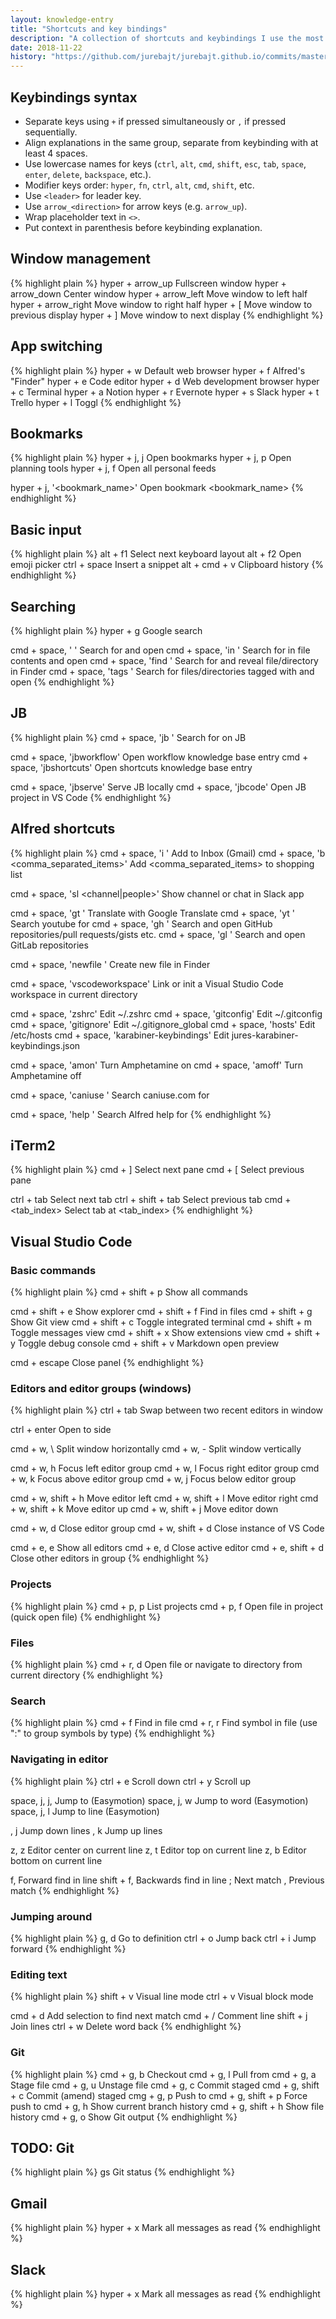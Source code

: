 ```yaml
---
layout: knowledge-entry
title: "Shortcuts and key bindings"
description: "A collection of shortcuts and keybindings I use the most."
date: 2018-11-22
history: "https://github.com/jurebajt/jurebajt.github.io/commits/master/knowledge/my-setup/shortcuts-and-key-bindings.md"
---
```


## Keybindings syntax

* Separate keys using `+` if pressed simultaneously or `,` if pressed sequentially.
* Align explanations in the same group, separate from keybinding with at least 4 spaces.
* Use lowercase names for keys (`ctrl`, `alt`, `cmd`, `shift`, `esc`, `tab`, `space`, `enter`, `delete`, `backspace`, etc.).
* Modifier keys order: `hyper`, `fn`, `ctrl`, `alt`, `cmd`, `shift`, etc.
* Use `<leader>` for leader key.
* Use `arrow_<direction>` for arrow keys (e.g. `arrow_up`).
* Wrap placeholder text in `<>`.
* Put context in parenthesis before keybinding explanation.

## Window management

{% highlight plain %}
hyper + arrow_up       Fullscreen window
hyper + arrow_down     Center window
hyper + arrow_left     Move window to left half
hyper + arrow_right    Move window to right half
hyper + [              Move window to previous display
hyper + ]              Move window to next display
{% endhighlight %}

## App switching

{% highlight plain %}
hyper + w    Default web browser
hyper + f    Alfred's "Finder"
hyper + e    Code editor
hyper + d    Web development browser
hyper + c    Terminal
hyper + a    Notion
hyper + r    Evernote
hyper + s    Slack
hyper + t    Trello
hyper + l    Toggl
{% endhighlight %}

## Bookmarks

{% highlight plain %}
hyper + j, j    Open bookmarks
hyper + j, p    Open planning tools
hyper + j, f    Open all personal feeds

hyper + j, '<bookmark_name>'    Open bookmark <bookmark_name>
{% endhighlight %}

## Basic input

{% highlight plain %}
alt + f1         Select next keyboard layout
alt + f2         Open emoji picker
ctrl + space     Insert a snippet
alt + cmd + v    Clipboard history
{% endhighlight %}

## Searching

{% highlight plain %}
hyper + g    Google search

cmd + space, ' <filename>'        Search for <filename> and open
cmd + space, 'in <query>'         Search for <query> in file contents and open
cmd + space, 'find <filename>'    Search for <filename> and reveal file/directory in Finder
cmd + space, 'tags <tag>'         Search for files/directories tagged with <tag> and open
{% endhighlight %}

## JB

{% highlight plain %}
cmd + space, 'jb <query>'    Search for <query> on JB

cmd + space, 'jbworkflow'     Open workflow knowledge base entry
cmd + space, 'jbshortcuts'    Open shortcuts knowledge base entry

cmd + space, 'jbserve'    Serve JB locally
cmd + space, 'jbcode'     Open JB project in VS Code
{% endhighlight %}

## Alfred shortcuts

{% highlight plain %}
cmd + space, 'i <text>'                     Add <text> to Inbox (Gmail)
cmd + space, 'b <comma_separated_items>'    Add <comma_separated_items> to shopping list

cmd + space, 'sl <channel|people>'    Show channel or chat in Slack app

cmd + space, 'gt <query>'    Translate <query> with Google Translate
cmd + space, 'yt <query>'    Search youtube for <query>
cmd + space, 'gh <query>'    Search and open GitHub repositories/pull requests/gists etc.
cmd + space, 'gl <query>'    Search and open GitLab repositories

cmd + space, 'newfile <filename>'    Create new file in Finder

cmd + space, 'vscodeworkspace'    Link or init a Visual Studio Code workspace in current directory

cmd + space, 'zshrc'                    Edit ~/.zshrc
cmd + space, 'gitconfig'                Edit ~/.gitconfig
cmd + space, 'gitignore'                Edit ~/.gitignore_global
cmd + space, 'hosts'                    Edit /etc/hosts
cmd + space, 'karabiner-keybindings'    Edit jures-karabiner-keybindings.json

cmd + space, 'amon'     Turn Amphetamine on
cmd + space, 'amoff'    Turn Amphetamine off

cmd + space, 'caniuse <query>'    Search caniuse.com for <query>

cmd + space, 'help <query>'    Search Alfred help for <query>
{% endhighlight %}

## iTerm2

{% highlight plain %}
cmd + ]    Select next pane
cmd + [    Select previous pane

ctrl + tab            Select next tab
ctrl + shift + tab    Select previous tab
cmd + <tab_index>     Select tab at <tab_index>
{% endhighlight %}

## Visual Studio Code

### Basic commands

{% highlight plain %}
cmd + shift + p    Show all commands

cmd + shift + e    Show explorer
cmd + shift + f    Find in files
cmd + shift + g    Show Git view
cmd + shift + c    Toggle integrated terminal
cmd + shift + m    Toggle messages view
cmd + shift + x    Show extensions view
cmd + shift + y    Toggle debug console
cmd + shift + v    Markdown open preview

cmd + escape    Close panel
{% endhighlight %}

### Editors and editor groups (windows)

{% highlight plain %}
ctrl + tab    Swap between two recent editors in window

ctrl + enter    Open to side

cmd + w, \    Split window horizontally
cmd + w, -    Split window vertically

cmd + w, h    Focus left editor group
cmd + w, l    Focus right editor group
cmd + w, k    Focus above editor group
cmd + w, j    Focus below editor group

cmd + w, shift + h    Move editor left
cmd + w, shift + l    Move editor right
cmd + w, shift + k    Move editor up
cmd + w, shift + j    Move editor down

cmd + w, d            Close editor group
cmd + w, shift + d    Close instance of VS Code

cmd + e, e            Show all editors
cmd + e, d            Close active editor
cmd + e, shift + d    Close other editors in group
{% endhighlight %}

### Projects

{% highlight plain %}
cmd + p, p    List projects
cmd + p, f    Open file in project (quick open file)
{% endhighlight %}

### Files

{% highlight plain %}
cmd + r, d    Open file or navigate to directory from current directory
{% endhighlight %}

### Search

{% highlight plain %}
cmd + f       Find in file
cmd + r, r    Find symbol in file (use ":" to group symbols by type)
{% endhighlight %}

### Navigating in editor

{% highlight plain %}
ctrl + e    Scroll down
ctrl + y    Scroll up

space, j, j, <char>    Jump to <char> (Easymotion)
space, j, w            Jump to word (Easymotion)
space, j, l            Jump to line (Easymotion)

<number>, j    Jump down <number> lines
<number>, k    Jump up <number> lines

z, z    Editor center on current line
z, t    Editor top on current line
z, b    Editor bottom on current line

f, <char>            Forward find <char> in line
shift + f, <char>    Backwards find <char> in line
;                    Next match
,                    Previous match
{% endhighlight %}

### Jumping around

{% highlight plain %}
g, d        Go to definition
ctrl + o    Jump back
ctrl + i    Jump forward
{% endhighlight %}

### Editing text

{% highlight plain %}
shift + v    Visual line mode
ctrl + v     Visual block mode

cmd + d      Add selection to find next match
cmd + /      Comment line
shift + j    Join lines
ctrl + w     Delete word back
{% endhighlight %}

### Git

{% highlight plain %}
cmd + g, b            Checkout
cmd + g, l            Pull from
cmd + g, a            Stage file
cmd + g, u            Unstage file
cmd + g, c            Commit staged
cmd + g, shift + c    Commit (amend) staged
cmg + g, p            Push to
cmd + g, shift + p    Force push to
cmd + g, h            Show current branch history
cmd + g, shift + h    Show file history
cmd + g, o            Show Git output
{% endhighlight %}

## TODO: Git

{% highlight plain %}
gs    Git status
{% endhighlight %}

## Gmail

{% highlight plain %}
hyper + x    Mark all messages as read
{% endhighlight %}

## Slack

{% highlight plain %}
hyper + x    Mark all messages as read
{% endhighlight %}
